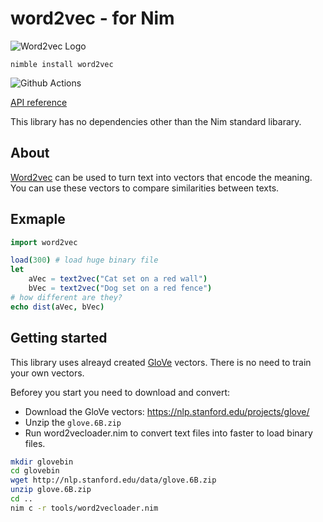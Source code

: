 # word2vec - for Nim

![Word2vec Logo](docs/word2vecLogo.png)

`nimble install word2vec`

![Github Actions](https://github.com/treeform/word2vec/workflows/Github%20Actions/badge.svg)

[API reference](https://nimdocs.com/treeform/word2vec)

This library has no dependencies other than the Nim standard libarary.

## About

[Word2vec](https://en.wikipedia.org/wiki/Word2vec) can be used to turn text into vectors that encode the meaning.
You can use these vectors to compare similarities between texts.


## Exmaple

```nim
import word2vec

load(300) # load huge binary file
let
    aVec = text2vec("Cat set on a red wall")
    bVec = text2vec("Dog set on a red fence")
# how different are they?
echo dist(aVec, bVec)
```

<!--
TODO:

From famous [king - man + woman is queen; but why?](https://p.migdal.pl/2017/01/06/king-man-woman-queen-why.html)

```nim
import word2vec

load(300) # load huge binary file
let vec = word2vec("king") - word2vec("man") + word2vec("woman")
echo vec2world(vec)
``` -->

## Getting started

This library uses alreayd created [GloVe](https://nlp.stanford.edu/projects/glove/) vectors. There is no need to train your own vectors.

Beforey you start you need to download and convert:
* Download the GloVe vectors: https://nlp.stanford.edu/projects/glove/
* Unzip the `glove.6B.zip`
* Run word2vecloader.nim to convert text files into faster to load binary files.

```sh
mkdir glovebin
cd glovebin
wget http://nlp.stanford.edu/data/glove.6B.zip
unzip glove.6B.zip
cd ..
nim c -r tools/word2vecloader.nim
```
